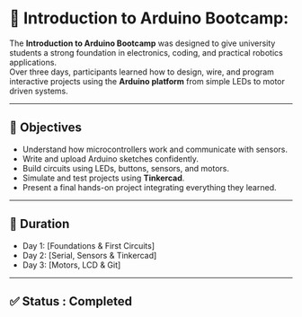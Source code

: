 # 🤖 Introduction to Arduino Bootcamp: 

The **Introduction to Arduino Bootcamp** was designed to give university students a strong foundation in electronics, coding, and practical robotics applications.  
Over three days, participants learned how to design, wire, and program interactive projects using the **Arduino platform**  from simple LEDs to motor driven systems.

---

## 🎯 Objectives
- Understand how microcontrollers work and communicate with sensors.  
- Write and upload Arduino sketches confidently.  
- Build circuits using LEDs, buttons, sensors, and motors.  
- Simulate and test projects using **Tinkercad**.  
- Present a final hands-on project integrating everything they learned.  

---
## 📅 Duration
- Day 1: [Foundations & First Circuits]
- Day 2: [Serial, Sensors & Tinkercad]
- Day 3: [Motors, LCD & Git]
---

## ✅ **Status : Completed**

